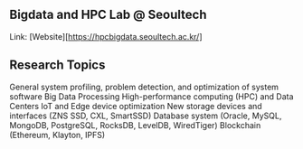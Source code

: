 ## Bigdata and HPC Lab @ Seoultech 

<!--

**Here are some ideas to get you started:**

🙋‍♀️ A short introduction - what is your organization all about?
🌈 Contribution guidelines - how can the community get involved?
👩‍💻 Useful resources - where can the community find your docs? Is there anything else the community should know?
🍿 Fun facts - what does your team eat for breakfast?
🧙 Remember, you can do mighty things with the power of [Markdown](https://docs.github.com/github/writing-on-github/getting-started-with-writing-and-formatting-on-github/basic-writing-and-formatting-syntax)
-->

Link: [Website][https://hpcbigdata.seoultech.ac.kr/]

## Research Topics
General system profiling, problem detection, and optimization of system software
Big Data Processing
High-performance computing (HPC) and Data Centers
IoT and Edge device optimization
New storage devices and interfaces (ZNS SSD, CXL, SmartSSD)
Database system (Oracle, MySQL, MongoDB, PostgreSQL, RocksDB, LevelDB, WiredTiger)
Blockchain (Ethereum, Klayton, IPFS)
